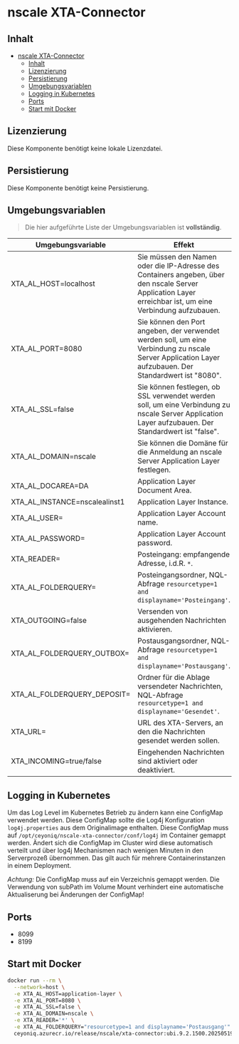 # nscale XTA-Connector

## Inhalt

- [nscale XTA-Connector](#nscale-xta-connector)
  - [Inhalt](#inhalt)
  - [Lizenzierung](#lizenzierung)
  - [Persistierung](#persistierung)
  - [Umgebungsvariablen](#umgebungsvariablen)
  - [Logging in Kubernetes](#logging-in-kubernetes)
  - [Ports](#ports)
  - [Start mit Docker](#start-mit-docker)

## Lizenzierung

Diese Komponente benötigt keine lokale Lizenzdatei.

## Persistierung

Diese Komponente benötigt keine Persistierung.

## Umgebungsvariablen

>Die hier aufgeführte Liste der Umgebungsvariablen ist **vollständig**.

|Umgebungsvariable | Effekt |
|----|---|
|XTA_AL_HOST=localhost |Sie müssen den Namen oder die IP-Adresse des Containers angeben, über den nscale Server Application Layer erreichbar ist, um eine Verbindung aufzubauen.|
|XTA_AL_PORT=8080|Sie können den Port angeben, der verwendet werden soll, um eine Verbindung zu nscale Server Application Layer aufzubauen. Der Standardwert ist "8080".|
|XTA_AL_SSL=false|Sie können festlegen, ob SSL verwendet werden soll, um eine Verbindung zu nscale Server Application Layer aufzubauen. Der Standardwert ist "false".|
|XTA_AL_DOMAIN=nscale|Sie können die Domäne für die Anmeldung an nscale Server Application Layer festlegen.|
|XTA_AL_DOCAREA=DA|Application Layer Document Area.|
|XTA_AL_INSTANCE=nscalealinst1|Application Layer Instance.|
|XTA_AL_USER=|Application Layer Account name.|
|XTA_AL_PASSWORD=|Application Layer Account password.|
|XTA_READER=| Posteingang: empfangende Adresse, i.d.R. `*`.|
|XTA_AL_FOLDERQUERY=| Posteingangsordner, NQL-Abfrage `resourcetype=1 and displayname='Posteingang'`.|
|XTA_OUTGOING=false| Versenden von ausgehenden Nachrichten aktivieren.|
|XTA_AL_FOLDERQUERY_OUTBOX=| Postausgangsordner, NQL-Abfrage `resourcetype=1 and displayname='Postausgang'`.|
|XTA_AL_FOLDERQUERY_DEPOSIT=| Ordner für die Ablage versendeter Nachrichten, NQL-Abfrage `resourcetype=1 and displayname='Gesendet'`.|
|XTA_URL=| URL des XTA-Servers, an den die Nachrichten gesendet werden sollen.|
|XTA_INCOMING=true/false| Eingehenden Nachrichten sind aktiviert oder deaktiviert.|

## Logging in Kubernetes

Um das Log Level im Kubernetes Betrieb zu ändern kann eine ConfigMap verwendet werden. Diese ConfigMap sollte die Log4j 
Konfiguration ```log4j.properties``` aus dem Originalimage enthalten. 
Diese ConfigMap muss auf ```/opt/ceyoniq/nscale-xta-connector/conf/log4j``` im Container gemappt werden.
Ändert sich die ConfigMap im Cluster wird diese automatisch verteilt und über log4j Mechanismen nach wenigen Minuten in den
Serverprozeß übernommen. Das gilt auch für mehrere Containerinstanzen in einem Deployment.

*Achtung:* Die ConfigMap muss auf ein Verzeichnis gemappt werden. Die Verwendung von subPath im Volume Mount verhindert eine automatische Aktualiserung bei Änderungen der ConfigMap!

## Ports

- 8099
- 8199

## Start mit Docker

```bash
docker run --rm \
  --network=host \
  -e XTA_AL_HOST=application-layer \
  -e XTA_AL_PORT=8080 \
  -e XTA_AL_SSL=false \
  -e XTA_AL_DOMAIN=nscale \
  -e XTA_READER='*' \
  -e XTA_AL_FOLDERQUERY="resourcetype=1 and displayname='Postausgang'" \
  ceyoniq.azurecr.io/release/nscale/xta-connector:ubi.9.2.1500.2025051914
```
